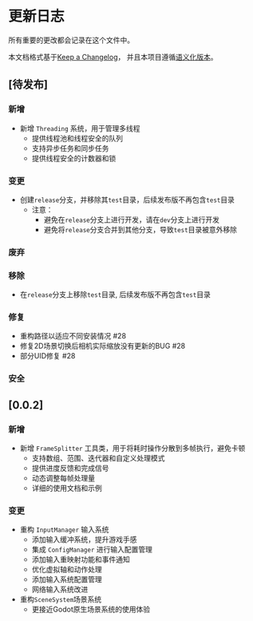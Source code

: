 # 更新日志

所有重要的更改都会记录在这个文件中。

本文档格式基于[Keep a Changelog](https://keepachangelog.com/zh-CN/1.0.0/)，
并且本项目遵循[语义化版本](https://semver.org/lang/zh-CN/)。

## [待发布]

### 新增

- 新增 `Threading` 系统，用于管理多线程
  - 提供线程池和线程安全的队列
  - 支持异步任务和同步任务
  - 提供线程安全的计数器和锁

### 变更

- 创建`release`分支，并移除其`test`目录，后续发布版不再包含`test`目录
  - 注意：
    - 避免在`release`分支上进行开发，请在`dev`分支上进行开发
    - 避免将`release`分支合并到其他分支，导致`test`目录被意外移除

### 废弃

### 移除

- 在`release`分支上移除`test`目录, 后续发布版不再包含`test`目录

### 修复

- 重构路径以适应不同安装情况 #28
- 修复2D场景切换后相机实际缩放没有更新的BUG #28
- 部分UID修复 #28

### 安全

## [0.0.2]

### 新增

- 新增 `FrameSplitter` 工具类，用于将耗时操作分散到多帧执行，避免卡顿
  - 支持数组、范围、迭代器和自定义处理模式
  - 提供进度反馈和完成信号
  - 动态调整每帧处理量
  - 详细的使用文档和示例

### 变更

- 重构 `InputManager` 输入系统
  - 添加输入缓冲系统，提升游戏手感
  - 集成 `ConfigManager` 进行输入配置管理
  - 添加输入重映射功能和事件通知
  - 优化虚拟轴和动作处理
  - 添加输入系统配置管理
  - 网络输入系统改进
- 重构`SceneSystem`场景系统
  - 更接近Godot原生场景系统的使用体验
